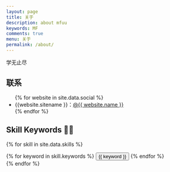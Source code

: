 ```yaml
---
layout: page
title: 关于
description: about mfuu
keywords: MF
comments: true
menu: 关于
permalink: /about/
---
```


学无止尽

## 联系

<ul>
{% for website in site.data.social %}
<li>{{website.sitename }}：<a href="{{ website.url }}" target="_blank">@{{ website.name }}</a></li>
{% endfor %}
</ul>


## Skill Keywords 👨‍💻

{% for skill in site.data.skills %}
<div class="btn-inline">
{% for keyword in skill.keywords %}
<button class="btn btn-outline" type="button">{{ keyword }}</button>
{% endfor %}
</div>
{% endfor %}
